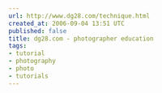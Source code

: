 ```yaml
---
url: http://www.dg28.com/technique.html
created_at: 2006-09-04 13:51 UTC
published: false
title: dg28.com - photographer education
tags:
- tutorial
- photography
- photo
- tutorials
---
```



